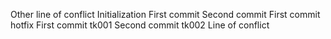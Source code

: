 Other line of conflict
Initialization
First commit
Second commit
First commit hotfix
First commit tk001
Second commit tk002
Line of conflict
